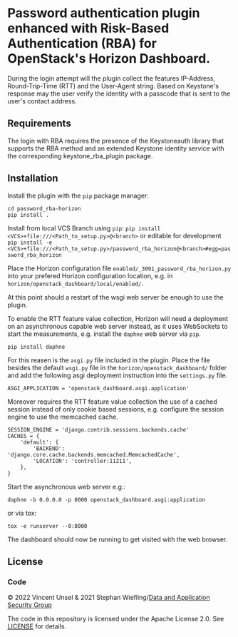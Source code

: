 # Password authentication plugin enhanced with Risk-Based Authentication (RBA) for OpenStack's Horizon Dashboard.

During the login attempt will the plugin collect the features IP-Address, Round-Trip-Time (RTT) and the User-Agent string.
Based on Keystone's response may the user verify the identity with a passcode that is sent to the user's contact address.

## Requirements

The login with RBA requires the presence of the Keystoneauth library that supports the RBA method and an extended Keystone identity service with the corresponding keystone_rba_plugin package.


## Installation

Install the plugin with the `pip` package manager:

    cd password_rba-horizon
    pip install .

Install from local VCS Branch using `pip`:
	`pip install <VCS>+file:///<Path_to_setup.py>@<branch>`
    or editable for development
	`pip install -e <VCS>+file:///<Path_to_setup.py>/password_rba_horizon@<branch>#egg=password_rba_horizon`

Place the Horizon configuration file `enabled/_3091_password_rba_horizon.py` into your prefered Horizon configuration location, e.g. in `horizon/openstack_dashboard/local/enabled/`.

At this point should a restart of the wsgi web server be enough to use the plugin.

To enable the RTT feature value collection, Horizon will need a deployment on an asynchronous capable web server instead, as it uses WebSockets to start the measurements, e.g. install the `daphne` web server via `pip`.
    
    pip install daphne

For this reasen is the `asgi.py` file included in the plugin. Place the file besides the default `wsgi.py` file in the `horizon/openstack_dashboard/` folder and add the following asgi deployment instruction into the `settings.py` file.

    ASGI_APPLICATION = 'openstack_dashboard.asgi.application'

Moreover requires the RTT feature value collection the use of a cached session instead of only cookie based sessions, e.g. configure the session engine to use the memcached cache.
    
    SESSION_ENGINE = 'django.contrib.sessions.backends.cache'
    CACHES = {
        'default': {
            'BACKEND': 'django.core.cache.backends.memcached.MemcachedCache',
            'LOCATION': 'controller:11211',
        },
    }

Start the asynchronous web server e.g.:
    
    daphne -b 0.0.0.0 -p 8000 openstack_dashboard.asgi:application

or via tox:

    tox -e runserver --0:8000

The dashboard should now be running to get visited with the web browser.

## License

### Code

&copy; 2022 Vincent Unsel \& 2021 Stephan Wiefling/[Data and Application Security Group](https://das.h-brs.de)

The code in this repository is licensed under the Apache License 2.0.
See [LICENSE](LICENSE) for details.
